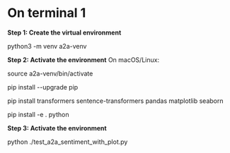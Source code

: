 # On terminal 1

**Step 1: Create the virtual environment**

python3 -m venv a2a-venv

**Step 2: Activate the environment**
On macOS/Linux:

source a2a-venv/bin/activate

pip install --upgrade pip 

pip install transformers sentence-transformers pandas matplotlib seaborn 

pip install -e . python 

**Step 3: Activate the environment**

python ./test_a2a_sentiment_with_plot.py
